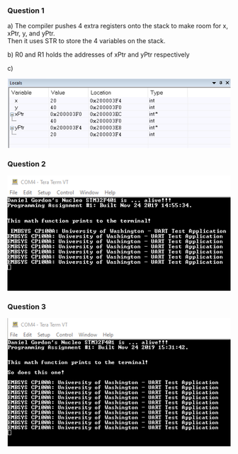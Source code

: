 ### Question 1

a) The compiler pushes 4 extra registers onto the stack to make room for x, xPtr, y, and yPtr.  
Then it uses STR to store the 4 variables on the stack.

b) R0 and R1 holds the addresses of xPtr and yPtr respectively

c) 

![](swap_pointer.png)


### Question 2

![](Assembly.png)


### Question 3

![](Div2Asm.png)
